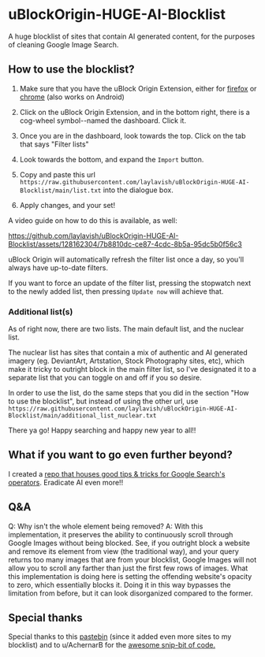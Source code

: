 # uBlockOrigin-HUGE-AI-Blocklist
A huge blocklist of sites that contain AI generated content, for the purposes of cleaning Google Image Search.



## How to use the blocklist?

1. Make sure that you have the uBlock Origin Extension, either for [firefox](https://addons.mozilla.org/en-US/firefox/addon/ublock-origin/) or [chrome](https://chromewebstore.google.com/detail/ublock-origin/cjpalhdlnbpafiamejdnhcphjbkeiagm) (also works on Android)

2. Click on the uBlock Origin Extension, and in the bottom right, there is a cog-wheel symbol--named the dashboard. Click it.

3. Once you are in the dashboard, look towards the top. Click on the tab that says "Filter lists"

4. Look towards the bottom, and expand the ```Import``` button.

5. Copy and paste this url ```https://raw.githubusercontent.com/laylavish/uBlockOrigin-HUGE-AI-Blocklist/main/list.txt``` into the dialogue box.

6. Apply changes, and your set!

A video guide on how to do this is available, as well:

https://github.com/laylavish/uBlockOrigin-HUGE-AI-Blocklist/assets/128162304/7b8810dc-ce87-4cdc-8b5a-95dc5b0f56c3


uBlock Origin will automatically refresh the filter list once a day, so you'll always have up-to-date filters. 

If you want to force an update of the filter list, pressing the stopwatch next to the newly added list, then pressing ```Update now``` will achieve that.

### Additional list(s)

As of right now, there are two lists. The main default list, and the nuclear list. 

The nuclear list has sites that contain a mix of authentic and AI generated imagery (eg. DeviantArt, Artstation, Stock Photography sites, etc), which make it tricky to outright block in the main filter list, so I've designated it to a separate list that you can toggle on and off if you so desire.

In order to use the list, do the same steps that you did in the section "How to use the blocklist", but instead of using the other url, use ```https://raw.githubusercontent.com/laylavish/uBlockOrigin-HUGE-AI-Blocklist/main/additional_list_nuclear.txt```

There ya go! Happy searching and happy new year to all!!

## What if you want to go even further beyond?

I created a [repo that houses good tips & tricks for Google Search's operators](https://github.com/laylavish/TipsTricksGoogleSearch/tree/main). Eradicate AI even more!!

## Q&A 

Q: Why isn't the whole element being removed? 
A: With this implementation, it preserves the ability to continuously scroll through Google Images without being blocked. See, if you outright block a website and remove its element from view (the traditional way), and your query returns too many images that are from your blocklist, Google Images will not allow you to scroll any farther than just the first few rows of images. What this implementation is doing here is setting the offending website's opacity to zero, which essentially blocks it. Doing it in this way bypasses the limitation from before, but it can look disorganized compared to the former.

## Special thanks

Special thanks to this [pastebin](https://pastebin.com/B8kP4imQ) (since it added even more sites to my blocklist) and to u/AchernarB for the [awesome snip-bit of code.](https://www.reddit.com/r/uBlockOrigin/comments/13uyex5/how_to_block_results_from_a_specific_site_in_the/)
